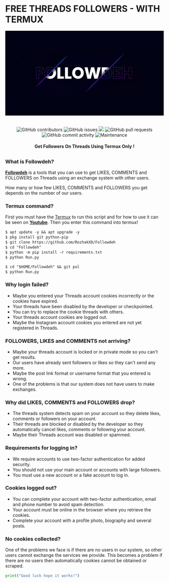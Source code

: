 # FREE THREADS FOLLOWERS - WITH TERMUX
<div align="center">
  <img src="Data/Followdeh.jpeg">
  <br>
  <br>
  <p>
    <img alt="GitHub contributors" src="https://img.shields.io/github/contributors/rozhakxd/Followdeh">
    <img alt="GitHub issues" src="https://img.shields.io/github/issues/rozhakxd/Followdeh">
    <img src="https://img.shields.io/badge/PRs-welcome-brightgreen.svg?style=shields">
    <img alt="GitHub pull requests" src="https://img.shields.io/github/issues-pr/rozhakxd/Followdeh">
    <img alt="GitHub commit activity" src="https://img.shields.io/github/commit-activity/m/rozhakxd/Followdeh">
    <img alt="Maintenance" src="https://img.shields.io/maintenance/no/2024">
  </p>
  <h4> Get Followers On Threads Using Termux Only ! </h4>
</div>

##

### What is Followdeh?
[**Followdeh**](https://github.com/RozhakXD/Followdeh) is a tools that you can use to get LIKES, COMMENTS and FOLLOWERS on Threads using an exchange system with other users.

How many or how few LIKES, COMMENTS and FOLLOWERS you get depends on the number of our users.

### Termux command?
First you must have the [Termux](https://f-droid.org/repo/com.termux_118.apk) to run this script and for how to use it can be seen on [**Youtube**](https://youtube.com/rozhakid). Then you enter this command into termux!
```
$ apt update -y && apt upgrade -y
$ pkg install git python-pip
$ git clone https://github.com/RozhakXD/Followdeh
$ cd "Followdeh"
$ python -m pip install -r requirements.txt
$ python Run.py
```

```
$ cd "$HOME/Followdeh" && git pul
$ python Run.py
```

### Why login failed?
- Maybe you entered your Threads account cookies incorrectly or the cookies have expired.
- Your threads have been disabled by the developer or checkpointed.
- You can try to replace the cookie threads with others.
- Your threads account cookies are logged out.
- Maybe the Instagram account cookies you entered are not yet registered in Threads.

### FOLLOWERS, LIKES and COMMENTS not arriving?
- Maybe your threads account is locked or in private mode so you can't get results.
- Our users have already sent followers or likes so they can't send any more.
- Maybe the post link format or username format that you entered is wrong.
- One of the problems is that our system does not have users to make exchanges.

### Why did LIKES, COMMENTS and FOLLOWERS drop?
- The threads system detects spam on your account so they delete likes, comments or followers on your account.
- Their threads are blocked or disabled by the developer so they automatically cancel likes, comments or following your account.
- Maybe their Threads account was disabled or spammed.

### Requirements for logging in?
- We require accounts to use two-factor authentication for added security.
- You should not use your main account or accounts with large followers.
- You must use a new account or a fake account to log in.

### Cookies logged out?
- You can complete your account with two-factor authentication, email and phone number to avoid spam detection.
- Your account must be online in the browser where you retrieve the cookies.
- Complete your account with a profile photo, biography and several posts.

### No cookies collected?
One of the problems we face is if there are no users in our system, so other users cannot exchange the services we provide. This becomes a problem if there are no users then automatically cookies cannot be obtained or scraped.

```python
print("Good luck hope it works!")
```
##
